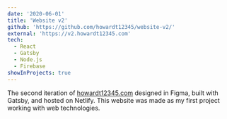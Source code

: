 ```yaml
---
date: '2020-06-01'
title: 'Website v2'
github: 'https://github.com/howardt12345/website-v2/'
external: 'https://v2.howardt12345.com'
tech:
  - React
  - Gatsby
  - Node.js
  - Firebase
showInProjects: true
---
```


The second iteration of <a href="https://howardt12345.com/" target="_blank">howardt12345.com</a> designed in Figma, built with Gatsby, and hosted on Netlify. This website was made as my first project working with web technologies.
